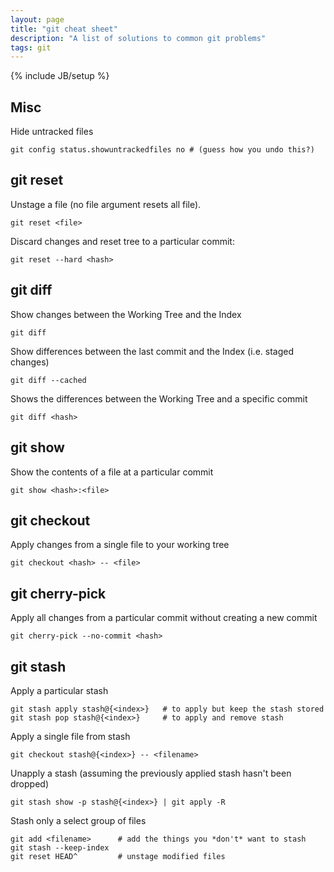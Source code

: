 ```yaml
---
layout: page
title: "git cheat sheet"
description: "A list of solutions to common git problems"
tags: git
---
```

{% include JB/setup %}

## Misc

Hide untracked files

	git config status.showuntrackedfiles no # (guess how you undo this?)


## git reset

Unstage a file (no file argument resets all file).

	git reset <file> 

Discard changes and reset tree to a particular commit:

    git reset --hard <hash>


## git diff

Show changes between the Working Tree and the Index

    git diff

Show differences between the last commit and the Index (i.e. staged changes)

    git diff --cached

Shows the differences between the Working Tree and a specific commit

    git diff <hash>


## git show

Show the contents of a file at a particular commit

    git show <hash>:<file>


## git checkout

Apply changes from a single file to your working tree

    git checkout <hash> -- <file>

## git cherry-pick

Apply all changes from a particular commit without creating a new commit

    git cherry-pick --no-commit <hash>


## git stash

Apply a particular stash

	git stash apply stash@{<index>}   # to apply but keep the stash stored
	git stash pop stash@{<index>}     # to apply and remove stash

Apply a single file from stash

	git checkout stash@{<index>} -- <filename>		

Unapply a stash (assuming the previously applied stash hasn't been dropped)

	git stash show -p stash@{<index>} | git apply -R 

Stash only a select group of files

	git add <filename>      # add the things you *don't* want to stash
	git stash --keep-index
	git reset HEAD^         # unstage modified files



